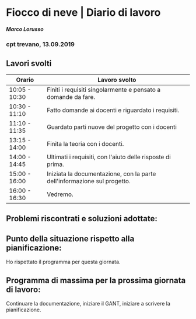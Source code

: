 

# Fiocco di neve | Diario di lavoro
##### Marco Lorusso
### cpt trevano, 13.09.2019

## Lavori svolti


|Orario        |Lavoro svolto                                                |
|--------------|-------------------------------------------------------------|
|10:05 - 10:30 |Finiti i requisiti singolarmente e pensato a domande da fare.|
|10:30 - 11:10 |Fatto domande ai docenti e riguardato i requisiti.           |
|11:10 - 11:35 |Guardato parti nuove del progetto con i docenti              |
|13:15 - 14:00 |Finita la teoria con i docenti.                              |
|14:00 - 14:45 |Ultimati i requisiti, con l'aiuto delle risposte di prima.   |
|15:00 - 16:00 |Iniziata la documentazione, con la parte dell'informazione sul progetto.       
|16:00 - 16:30 |Vedremo. |

##  Problemi riscontrati e soluzioni adottate:

##  Punto della situazione rispetto alla pianificazione:
Ho rispettato il programma per questa giornata.
## Programma di massima per la prossima giornata di lavoro:
Continuare la documentazione, iniziare il GANT, iniziare a scrivere la pianificazione.
